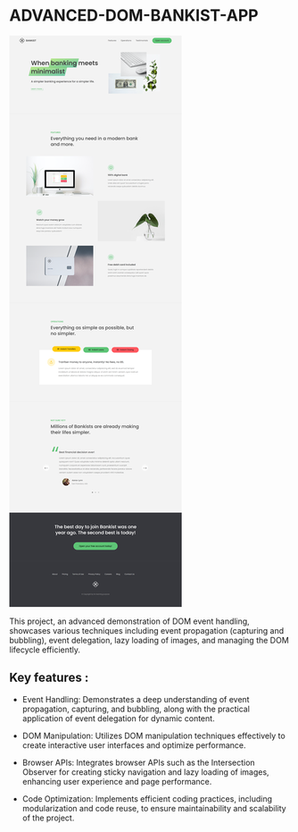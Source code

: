# ADVANCED-DOM-BANKIST-APP

![alt text](bankist.png)

This project, an advanced demonstration of DOM event handling, showcases various techniques including event propagation (capturing and bubbling), event delegation, lazy loading of images, and managing the DOM lifecycle efficiently.

## Key features :

- Event Handling: Demonstrates a deep understanding of event propagation, capturing, and bubbling, along with the practical application of event delegation for dynamic content.

- DOM Manipulation: Utilizes DOM manipulation techniques effectively to create interactive user interfaces and optimize performance.

- Browser APIs: Integrates browser APIs such as the Intersection Observer for creating sticky navigation and lazy loading of images, enhancing user experience and page performance.

- Code Optimization: Implements efficient coding practices, including modularization and code reuse, to ensure maintainability and scalability of the project.
